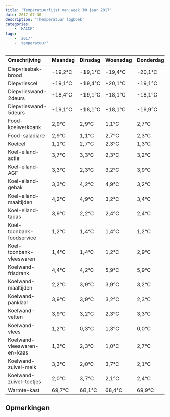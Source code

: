 ```yaml
---
title: 'Temperatuurlijst van week 30 jaar 2017'
date: 2017-07-30
description: 'Themperatuur logboek'
categories:
    - 'HACCP'
tags:
    - '2017'
    - 'temperatuur'
---
```

|Omschrijving|Maandag|Dinsdag|Woensdag|Donderdag|Vrijdag|Zaterdag|Zondag|
|:---|:---|:---|:---|:---|:---|:---|:---|
|Diepvriesbak-brood|-19,2°C|-19,1°C|-19,4°C|-20,1°C|-19,1°C|-19,1°C|-20,9°C|
|Diepvriescel|-19,1°C|-19,4°C|-20,1°C|-19,1°C|-19,1°C|-20,9°C|-19,3°C|
|Diepvrieswand-2deurs|-18,4°C|-19,1°C|-18,1°C|-18,1°C|-19,9°C|-18,3°C|-18,7°C|
|Diepvrieswand-5deurs|-19,1°C|-18,1°C|-18,1°C|-19,9°C|-18,3°C|-18,7°C|-19,7°C|
|Food-koelwerkbank|2,9°C|2,9°C|1,1°C|2,7°C|2,3°C|1,3°C|2,2°C|
|Food-saladiare|2,9°C|1,1°C|2,7°C|2,3°C|1,3°C|2,2°C|2,9°C|
|Koelcel|1,1°C|2,7°C|2,3°C|1,3°C|2,2°C|2,9°C|1,2°C|
|Koel-eiland-actie|3,7°C|3,3°C|2,3°C|3,2°C|3,9°C|2,2°C|2,4°C|
|Koel-eiland-AGF|3,3°C|2,3°C|3,2°C|3,9°C|2,2°C|2,4°C|2,4°C|
|Koel-eiland-gebak|3,3°C|4,2°C|4,9°C|3,2°C|3,4°C|3,4°C|3,2°C|
|Koel-eiland-maaltijden|4,2°C|4,9°C|3,2°C|3,4°C|3,4°C|3,2°C|4,9°C|
|Koel-eiland-tapas|3,9°C|2,2°C|2,4°C|2,4°C|2,2°C|3,9°C|3,9°C|
|Koel-toonbank-foodservice|1,2°C|1,4°C|1,4°C|1,2°C|2,9°C|2,9°C|2,2°C|
|Koel-toonbank-vleeswaren|1,4°C|1,4°C|1,2°C|2,9°C|2,9°C|2,2°C|1,3°C|
|Koelwand-frisdrank|4,4°C|4,2°C|5,9°C|5,9°C|5,2°C|4,3°C|5,3°C|
|Koelwand-maaltijden|2,2°C|3,9°C|3,9°C|3,2°C|2,3°C|3,3°C|2,0°C|
|Koelwand-panklaar|3,9°C|3,9°C|3,2°C|2,3°C|3,3°C|2,0°C|3,7°C|
|Koelwand-vetten|3,9°C|3,2°C|2,3°C|3,3°C|2,0°C|3,7°C|2,1°C|
|Koelwand-vlees|1,2°C|0,3°C|1,3°C|0,0°C|1,7°C|0,1°C|0,4°C|
|Koelwand-vleeswaren-en-kaas|1,3°C|2,3°C|1,0°C|2,7°C|1,1°C|1,4°C|2,9°C|
|Koelwand-zuivel-melk|3,3°C|2,0°C|3,7°C|2,1°C|2,4°C|3,9°C|3,9°C|
|Koelwand-zuivel-toetjes|2,0°C|3,7°C|2,1°C|2,4°C|3,9°C|3,9°C|3,7°C|
|Warmte-kast|69,7°C|68,1°C|68,4°C|69,9°C|69,9°C|69,7°C|68,9°C|

## Opmerkingen



